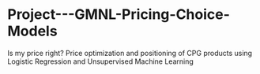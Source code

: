 # Project---GMNL-Pricing-Choice-Models
Is my price right? Price optimization and positioning of CPG products using Logistic Regression and Unsupervised Machine Learning

